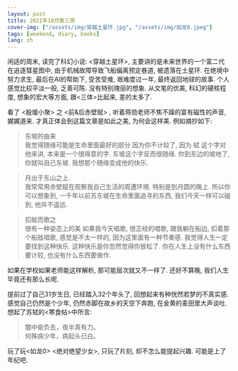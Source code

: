 ```yaml
---
layout: post
title: 2021年10月第三周
cover-img: ["/assets/img/穿越土星环.jpg", "/assets/img/如龙0.jpeg"]
tags: [weekend, diary, books]
lang: zh
---
```

闲适的周末, 读完了科幻小说: <穿越土星环>, 主要讲的是未来世界的一个富二代在追逐彗星图中, 由于机械故障导致飞船偏离预定巷道, 被遗落在土星环. 
在绝境中努力求生, 最后在AI的帮助下, 受苦受难, 艰难度过一年, 最终返回地球的故事. 
个人感觉比较平淡一般, 乏善可陈. 没有特别瑰丽的想象. 从文笔的优美, 科幻的硬核程度, 想象的宏大等方面, 跟<三体>比起来, 差的太多了.

看了 <殷瑗小聚> 之 <前&后赤壁赋> , 听着蒋勋老师不焦不躁的富有磁性的声音, 娓娓道来. 才真正体会到这篇文章是如此之美, 为何会这样美.
例如摘抄如下: 
> 东坡的由来 <br/>
我觉得随缘可能是生命里面最好的部分
因为你不计较了, 因为 轼 这个字对他来讲, 本来是一个很得意的字. 东坡这个字反而很随缘. 你到东边的坡地了, 你就叫自己东坡. 我想那个随缘变成他的快乐.

> 月出于东山之上. <br/>
我常常用赤壁赋在观察我自己生活的周遭环境. 特别是到月圆的晚上.
所以你可以想象到, 一千年以前苏东坡在生命里面追寻的东西, 我们今天一样可以碰到, 他并不遥远.

> 扣舷而歌之 <br/>
很有一种姿态上的美
如果我今天唱歌, 很正经的唱歌, 跟我躺在船边, 扣着那个船舷唱歌, 感觉是不太一样的, 因为这里面有一种节奏感.
我觉得人生一定要找到这种快乐. 这种快乐是你忽然觉得你放松了. 你在人生上没有什么东西要计较, 也没有什么东西要做作.

如果在学校如果老师能这样解析, 那可能层次就又不一样了. 还好不算晚, 我们人生毕竟还有那么长呢.

提前过了自己31岁生日, 已经踏入32个年头了, 回想起来有种恍然若梦的不真实感. 感觉自己仍然是个少年, 仍然赤脚在故乡的天空下奔跑, 在金黄的麦田里大声谈吐.
想起了苏轼的<寒食帖>中所言: 
> 闇中偷负去，夜半真有力。 <br/>
> 何殊病少年，病起头已白。

玩了玩<如龙0> <绝对绝望少女>, 只玩了片刻, 却不怎么能提起兴趣. 可能是上了年纪吧. 

